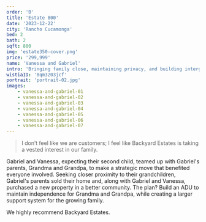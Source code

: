 ```yaml
---
order: 'B'
title: 'Estate 800'
date: '2023-12-22'
city: 'Rancho Cucamonga'
bed: 2
bath: 2
sqft: 800
img: 'estate350-cover.png'
price: '299,999'
name: 'Vanessa and Gabriel'
intro: 'Bringing family close, maintaining privacy, and building intergenerational wealth.'
wistiaID: '8qm3203jcf'
portrait: 'portrait-02.jpg'
images:
    - vanessa-and-gabriel-01
    - vanessa-and-gabriel-02
    - vanessa-and-gabriel-03
    - vanessa-and-gabriel-04
    - vanessa-and-gabriel-05
    - vanessa-and-gabriel-06
    - vanessa-and-gabriel-07
---
```


> I don’t feel like we are customers; I feel like Backyard Estates is taking a vested interest in our family.

Gabriel and Vanessa, expecting their second child, teamed up with Gabriel's parents, Grandma and Grandpa, to make a strategic move that benefited everyone involved. Seeking closer proximity to their grandchildren, Gabriel's parents sold their home and, along with Gabriel and Vanessa, purchased a new property in a better community. The plan? Build an ADU to maintain independence for Grandma and Grandpa, while creating a larger support system for the growing family.

We highly recommend Backyard Estates.
